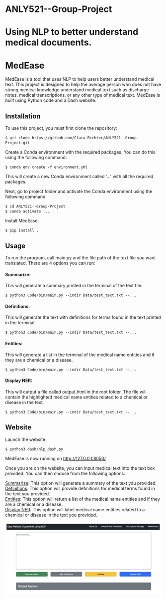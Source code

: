 # ANLY521--Group-Project
Using NLP to better understand medical documents.
=======
# MedEase
MedEase is a tool that uses NLP to help users better understand medical text. This project is designed to help the average person who does not have strong medical knowledge understand medical text such as discharge notes, medical transcriptions, or any other type of medical text. MedEase is built using Python code and a Dash website.

## Installation
To use this project, you must first clone the repository:
```
$ git clone https://github.com/Clara-Richter/ANLY521--Group-Project.git
```

Create a Conda environment with the required packages. You can do this using the following command:
```
$ conda env create -f environment.yml
```

This will create a new Conda environment called '...' with all the required packages.

Next, go to project folder and activate the Conda environment using the following command
```
$ cd ANLY521--Group-Project
$ conda activate ...
```

Install MedEase:
```
$ pip install .
```

## Usage
To run the program, call main.py and the file path of the text file you want translated. There are 4 options you can run:

#### Summarize:
This will generate a summary printed in the terminal of the text file.
```
$ python3 Code/bin/main.py --indir Data/test_text.txt --...
```

#### Definitions:
This will generate the text with definitions for terms found in the text printed in the terminal.
```
$ python3 Code/bin/main.py --indir Data/test_text.txt --...
```

#### Entities:
This will generate a list in the terminal of the medical name entities and if they are a chemical or a disease.
```
$ python3 Code/bin/main.py --indir Data/test_text.txt --...
```

#### Display NER:
This will output a file called output.html in the root folder. The file will contain the highlighted medical name entities related to a chemical or disease in the text.
```
$ python3 Code/bin/main.py --indir Data/test_text.txt --...
```

## Website
Launch the website:
```
$ python3 dash/nlp_dash.py
```
MedEase is now running on http://127.0.0.1:8050/

Once you are on the website, you can input medical text into the text box provided. You can then choose from the following options:

<ins>Summarize</ins>: This option will generate a summary of the text you provided.   
<ins>Definitions</ins>: This option will provide definitions for medical terms found in the text you provided.  
<ins>Entities</ins>: This option will return a list of the medical name entities and if they are a chemical or a disease.  
<ins>Display NER</ins>: This option will label medical name entities related to a chemical or disease in the text you provided.   

![](./dash/img/website.png)

